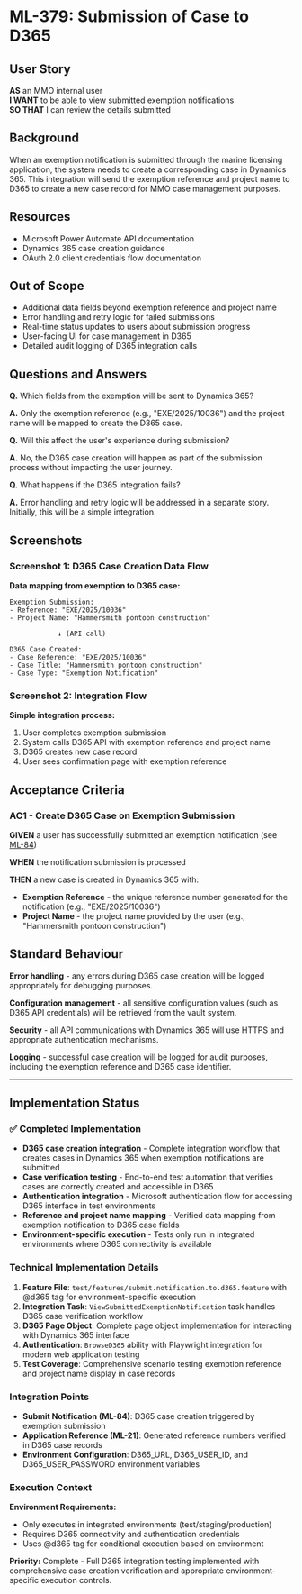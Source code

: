 # ML-379: Submission of Case to D365

## User Story

**AS** an MMO internal user  
**I WANT** to be able to view submitted exemption notifications  
**SO THAT** I can review the details submitted

## Background

When an exemption notification is submitted through the marine licensing application, the system needs to create a corresponding case in Dynamics 365. This integration will send the exemption reference and project name to D365 to create a new case record for MMO case management purposes.

## Resources

- Microsoft Power Automate API documentation
- Dynamics 365 case creation guidance
- OAuth 2.0 client credentials flow documentation

## Out of Scope

- Additional data fields beyond exemption reference and project name
- Error handling and retry logic for failed submissions
- Real-time status updates to users about submission progress
- User-facing UI for case management in D365
- Detailed audit logging of D365 integration calls

## Questions and Answers

**Q.** Which fields from the exemption will be sent to Dynamics 365?

**A.** Only the exemption reference (e.g., "EXE/2025/10036") and the project name will be mapped to create the D365 case.

**Q.** Will this affect the user's experience during submission?

**A.** No, the D365 case creation will happen as part of the submission process without impacting the user journey.

**Q.** What happens if the D365 integration fails?

**A.** Error handling and retry logic will be addressed in a separate story. Initially, this will be a simple integration.

## Screenshots

### Screenshot 1: D365 Case Creation Data Flow

**Data mapping from exemption to D365 case:**

```
Exemption Submission:
- Reference: "EXE/2025/10036"
- Project Name: "Hammersmith pontoon construction"

            ↓ (API call)

D365 Case Created:
- Case Reference: "EXE/2025/10036"
- Case Title: "Hammersmith pontoon construction"
- Case Type: "Exemption Notification"
```

### Screenshot 2: Integration Flow

**Simple integration process:**

1. User completes exemption submission
2. System calls D365 API with exemption reference and project name
3. D365 creates new case record
4. User sees confirmation page with exemption reference

## Acceptance Criteria

### AC1 - Create D365 Case on Exemption Submission

**GIVEN** a user has successfully submitted an exemption notification (see [ML-84](https://eaflood.atlassian.net/browse/ML-84))

**WHEN** the notification submission is processed

**THEN** a new case is created in Dynamics 365 with:

- **Exemption Reference** - the unique reference number generated for the notification (e.g., "EXE/2025/10036")
- **Project Name** - the project name provided by the user (e.g., "Hammersmith pontoon construction")

## Standard Behaviour

**Error handling** - any errors during D365 case creation will be logged appropriately for debugging purposes.

**Configuration management** - all sensitive configuration values (such as D365 API credentials) will be retrieved from the vault system.

**Security** - all API communications with Dynamics 365 will use HTTPS and appropriate authentication mechanisms.

**Logging** - successful case creation will be logged for audit purposes, including the exemption reference and D365 case identifier.

---

## Implementation Status

### ✅ Completed Implementation

- **D365 case creation integration** - Complete integration workflow that creates cases in Dynamics 365 when exemption notifications are submitted
- **Case verification testing** - End-to-end test automation that verifies cases are correctly created and accessible in D365
- **Authentication integration** - Microsoft authentication flow for accessing D365 interface in test environments
- **Reference and project name mapping** - Verified data mapping from exemption notification to D365 case fields
- **Environment-specific execution** - Tests only run in integrated environments where D365 connectivity is available

### Technical Implementation Details

1. **Feature File**: `test/features/submit.notification.to.d365.feature` with @d365 tag for environment-specific execution
2. **Integration Task**: `ViewSubmittedExemptionNotification` task handles D365 case verification workflow
3. **D365 Page Object**: Complete page object implementation for interacting with Dynamics 365 interface
4. **Authentication**: `BrowseD365` ability with Playwright integration for modern web application testing
5. **Test Coverage**: Comprehensive scenario testing exemption reference and project name display in case records

### Integration Points

- **Submit Notification (ML-84)**: D365 case creation triggered by exemption submission
- **Application Reference (ML-21)**: Generated reference numbers verified in D365 case records
- **Environment Configuration**: D365_URL, D365_USER_ID, and D365_USER_PASSWORD environment variables

### Execution Context

**Environment Requirements:**

- Only executes in integrated environments (test/staging/production)
- Requires D365 connectivity and authentication credentials
- Uses @d365 tag for conditional execution based on environment

**Priority:** Complete - Full D365 integration testing implemented with comprehensive case creation verification and appropriate environment-specific execution controls.
